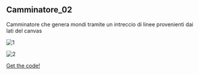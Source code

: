 ## Camminatore_02 
Camminatore che genera mondi tramite un intreccio di linee provenienti dai lati del canvas

![1](https://user-images.githubusercontent.com/76476654/114787014-59ec5500-9d7f-11eb-9538-270581a35710.png)

![2](https://user-images.githubusercontent.com/76476654/114787020-5b1d8200-9d7f-11eb-8468-c3cdfcdbc2b9.png)

[Get the code!](https://editor.p5js.org/Gaia/full/gSQ4bzPhY)
